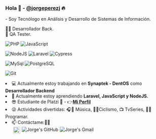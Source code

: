  <h3>
    Hola 👋 - <a href="https://github.com/jorgeperezj/">@jorgeperezj</a> 🔥
</h3>
<p>
    - Soy Tecnólogo en Análisis y Desarrollo de Sistemas de Información.
</p>

👨‍💻 Desarrollador Back.<br>
🐞 QA Tester.

![PHP](https://img.shields.io/badge/-PHP-black?logo=php&style=flathttps://img.shields.io/badge/-PHP-black?logo=php&style=flat)
![JavaScript](https://img.shields.io/badge/-JavaScript-F7DF1E?logo=javascript&logoColor=white&style=flat)

![NodeJS](https://img.shields.io/badge/-NodeJS-57A645?logo=node.js&logoColor=white&style=flat)
![Laravel](https://img.shields.io/badge/-Laravel-white?logo=laravel&logoColor=red&style=flat)
![Cypress](https://img.shields.io/badge/-Cypress-black?logo=cypress&logoColor=white&style=flat)

![MySql](https://img.shields.io/badge/-MySQL-00618A?logo=mysql&logoColor=white&style=flat)
![PostgreSQL](https://img.shields.io/badge/-PostgreSQL-white?logo=postgresql&style=flat)

![Git](https://img.shields.io/badge/-Git-white?logo=git&style=flat)

<li>💻 Actualmente estoy trabajando en <b>Synaptek - DentOS</b> como <b>Desarrollador Backend</b></li>
<li>🌱 Actualmente estoy aprendiendo <b>Laravel, JavaScript y NodeJS.</b></li>
<li>😎 Estudiante de Platzi 💚 - 👉<a href="https://platzi.com/p/Jorgeperezj/"><b>Mi Perfil</b></a></li>
<li>😜 Actividades divertidas: 🎧🎻 Música, 🚴🏻Ciclismo, 📺 TvSeries, 👨‍💻 Programar.</li>
<li>📫 Contáctame:👀📌</li>
<div style="margin-left: 25px;">
    <a href="https://www.linkedin.com/in/jorgeperezj/">
        <img align="left" style="margin-right:5px; width: 22px" alt="Jorge's Linkedin" title="Linkedin" src="https://cdn-icons-png.flaticon.com/512/2496/2496097.png" />
    </a>
    <a href="https://github.com/jorgeperezj/">
	<img align="left" style="margin-right:5px;" alt="Jorge's GitHub" title="GitHub" src="https://img.shields.io/badge/-black?logo=github&style=flat" />
    </a>
    <a href="mailto:jperezjimenez3@gmail.com">
	<img align="left" style="margin-right:5px;" alt="Jorge's Gmail" title="Gmail" src="https://img.shields.io/badge/-white?logo=gmail&style=flat" />
    </a>
</div>
